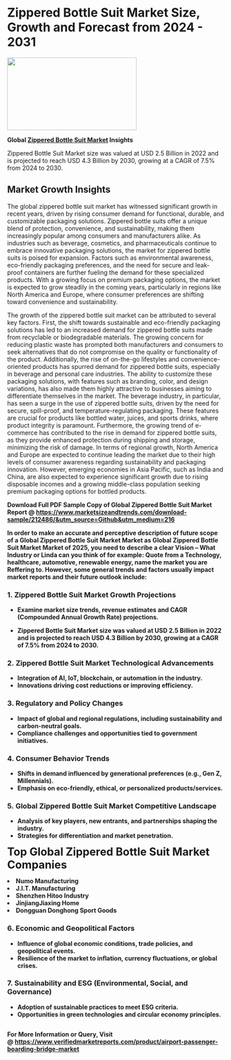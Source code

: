 <H1>Zippered Bottle Suit Market Size, Growth and Forecast from 2024 - 2031</H1><img class="aligncenter size-medium wp-image-584254" src="https://thirdeyenews.in/wp-content/uploads/2024/09/Global-Market-Research-300x168.jpeg" alt="" width="300" height="168" /><p><strong>Global&nbsp;<a href="https://www.marketsizeandtrends.com/download-sample/212486/&amp;utm_source=Github&utm_medium=216">Zippered Bottle Suit Market</a> Insights</strong></p><p>Zippered Bottle Suit Market size was valued at USD 2.5 Billion in 2022 and is projected to reach USD 4.3 Billion by 2030, growing at a CAGR of 7.5% from 2024 to 2030.</p><p><h2>Market Growth Insights</h2> <p>The global zippered bottle suit market has witnessed significant growth in recent years, driven by rising consumer demand for functional, durable, and customizable packaging solutions. Zippered bottle suits offer a unique blend of protection, convenience, and sustainability, making them increasingly popular among consumers and manufacturers alike. As industries such as beverage, cosmetics, and pharmaceuticals continue to embrace innovative packaging solutions, the market for zippered bottle suits is poised for expansion. Factors such as environmental awareness, eco-friendly packaging preferences, and the need for secure and leak-proof containers are further fueling the demand for these specialized products. With a growing focus on premium packaging options, the market is expected to grow steadily in the coming years, particularly in regions like North America and Europe, where consumer preferences are shifting toward convenience and sustainability.</p> <p><strong></strong></p> <p>The growth of the zippered bottle suit market can be attributed to several key factors. First, the shift towards sustainable and eco-friendly packaging solutions has led to an increased demand for zippered bottle suits made from recyclable or biodegradable materials. The growing concern for reducing plastic waste has prompted both manufacturers and consumers to seek alternatives that do not compromise on the quality or functionality of the product. Additionally, the rise of on-the-go lifestyles and convenience-oriented products has spurred demand for zippered bottle suits, especially in beverage and personal care industries. The ability to customize these packaging solutions, with features such as branding, color, and design variations, has also made them highly attractive to businesses aiming to differentiate themselves in the market. The beverage industry, in particular, has seen a surge in the use of zippered bottle suits, driven by the need for secure, spill-proof, and temperature-regulating packaging. These features are crucial for products like bottled water, juices, and sports drinks, where product integrity is paramount. Furthermore, the growing trend of e-commerce has contributed to the rise in demand for zippered bottle suits, as they provide enhanced protection during shipping and storage, minimizing the risk of damage. In terms of regional growth, North America and Europe are expected to continue leading the market due to their high levels of consumer awareness regarding sustainability and packaging innovation. However, emerging economies in Asia Pacific, such as India and China, are also expected to experience significant growth due to rising disposable incomes and a growing middle-class population seeking premium packaging options for bottled products. <p><strong></p><p><span class=""><strong>Download Full PDF Sample Copy of Global Zippered Bottle Suit Market Report</strong> @ <a href="https://www.marketsizeandtrends.com/download-sample/212486/&amp;utm_source=Github&utm_medium=216" target="_blank">https://www.marketsizeandtrends.com/download-sample/212486/&amp;utm_source=Github&utm_medium=216</a></span></p><p>In order to make an accurate and perceptive description of future scope of a Global&nbsp;Zippered Bottle Suit Market Market as Global&nbsp;Zippered Bottle Suit Market Market of 2025, you need to describe a clear Vision &ndash; What Industry or Linda can you think of for example: Quote from a Technology, healthcare, automotive, renewable energy, name the market you are Reffering to. However, some general trends and factors usually impact market reports and their future outlook include:</p><h3>1.&nbsp;<strong>Zippered Bottle Suit Market Growth Projections</strong></h3><ul><li>Examine market size trends, revenue estimates and CAGR (Compounded Annual Growth Rate) projections.</li><li><p>Zippered Bottle Suit Market size was valued at USD 2.5 Billion in 2022 and is projected to reach USD 4.3 Billion by 2030, growing at a CAGR of 7.5% from 2024 to 2030.</p></li></ul><h3>2.&nbsp;<strong>Zippered Bottle Suit Market Technological Advancements</strong></h3><ul><li>Integration of AI, IoT, blockchain, or automation in the industry.</li><li>Innovations driving cost reductions or improving efficiency.</li></ul><h3>3.&nbsp;<strong>Regulatory and Policy Changes</strong></h3><ul><li>Impact of global and regional regulations, including sustainability and carbon-neutral goals.</li><li>Compliance challenges and opportunities tied to government initiatives.</li></ul><h3>4.&nbsp;<strong>Consumer Behavior Trends</strong></h3><ul><li>Shifts in demand influenced by generational preferences (e.g., Gen Z, Millennials).</li><li>Emphasis on eco-friendly, ethical, or personalized products/services.</li></ul><h3>5.&nbsp;<strong>Global Zippered Bottle Suit Market Competitive Landscape</strong></h3><ul><li>Analysis of key players, new entrants, and partnerships shaping the industry.</li><li>Strategies for differentiation and market penetration.</li></ul><p data-pm-slice="1 1 []"><span style="color: inherit; font-family: inherit; font-size: 25px;">Top Global Zippered Bottle Suit Market Companies</span></p><div class="" data-test-id=""><p><li>Numo Manufacturing</li><li> J.I.T. Manufacturing</li><li> Shenzhen Hitoo Industry</li><li> JinjiangJiaxing Home</li><li> Dongguan Donghong Sport Goods</li></p></div><h3>6.&nbsp;<strong>Economic and Geopolitical Factors</strong></h3><ul><li>Influence of global economic conditions, trade policies, and geopolitical events.</li><li>Resilience of the market to inflation, currency fluctuations, or global crises.</li></ul><h3>7.&nbsp;<strong>Sustainability and ESG (Environmental, Social, and Governance)</strong></h3><ul><li>Adoption of sustainable practices to meet ESG criteria.</li><li>Opportunities in green technologies and circular economy principles.</li></ul><h2><strong style="font-size: 14px;">For More Information or Query, Visit @&nbsp;</strong><a style="background-color: #ffffff; font-size: 14px;" href="https://www.marketsizeandtrends.com/report/zippered-bottle-suit-market/" target="_blank">https://www.verifiedmarketreports.com/product/airport-passenger-boarding-bridge-market</a></h2>
